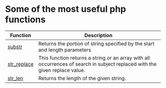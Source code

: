 # Some of the most useful php functions

| Function | Description |
| --- | ----------- |
| [substr](https://www.php.net/manual/en/function.substr.php) | Returns the portion of string specified by the start and length parameters |
| [str_replace](https://www.php.net/manual/en/function.str-replace.php) | This function returns a string or an array with all occurrences of search in subject replaced with the given replace value. |
| [str_len](https://www.php.net/manual/en/function.strlen.php) | Returns the length of the given string. |
